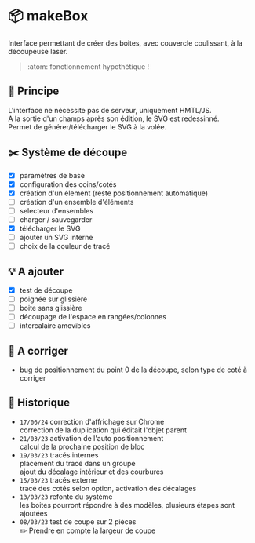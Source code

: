 # :package: makeBox

Interface permettant de créer des boites, avec couvercle coulissant, à la découpeuse laser.

> :atom: fonctionnement hypothétique !

## :triangular_ruler: Principe
L'interface ne nécessite pas de serveur, uniquement HMTL/JS.  
A la sortie d'un champs après son édition, le SVG est redessinné.  
Permet de générer/télécharger le SVG à la volée.

## :scissors: Système de découpe
- [x] paramètres de base
- [x] configuration des coins/cotés
- [x] création d'un élement (reste positionnement automatique)
- [ ] création d'un ensemble d'éléments
- [ ] selecteur d'ensembles
- [ ] charger / sauvegarder
- [x] télécharger le SVG
- [ ] ajouter un SVG interne
- [ ] choix de la couleur de tracé

## :bulb: A ajouter
- [x] test de découpe
- [ ] poignée sur glissière
- [ ] boite sans glissière
- [ ] découpage de l'espace en rangées/colonnes
- [ ] intercalaire amovibles

## :cricket: A corriger
- bug de positionnement du point 0 de la découpe, selon type de coté à corriger  

## :calendar: Historique
- `17/06/24` correction d'affrichage sur Chrome   
   correction de la duplication qui éditait l'objet parent   
- `21/03/23` activation de l'auto positionnement  
   calcul de la prochaine position de bloc  
- `19/03/23` tracés internes  
   placement du tracé dans un groupe  
   ajout du décalage intérieur et des courbures  
- `15/03/23` tracés externe  
   tracé des cotés selon option, activation des décalages
- `13/03/23` refonte du système  
   les boites pourront répondre à des modèles, plusieurs étapes sont ajoutées
- `08/03/23` test de coupe sur 2 pièces  
   :pencil2: Prendre en compte la largeur de coupe
   